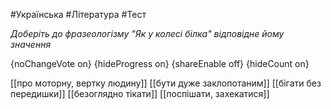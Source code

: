 #Українська #Література #Тест

*Доберіть до фразеологізму "Як у колесі білка" відповідне йому значення*

{noChangeVote on}
{hideProgress on}
{shareEnable off}
{hideCount on}

[[про моторну, вертку людину]]
[[бути дуже заклопотаним]]
[[бігати без передишки]]
[[безоглядно тікати]]
[[поспішати, захекатися]]
